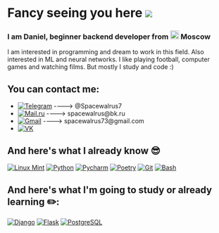 # Fancy seeing you here ![](https://user-images.githubusercontent.com/18350557/176309783-0785949b-9127-417c-8b55-ab5a4333674e.gif)
<h3>I am Daniel, beginner backend developer from <img width="20" height="20" src="https://img.icons8.com/color/48/russian-federation-circular.png" alt="russian-federation-circular"/> Moscow</h3>
<p>I am interested in programming and dream to work in this field. Also interested in ML and neural networks. I like playing football, computer games and watching films. But mostly I study and code :)</p>  

## You can contact me:
<ul>
  <li><a href="#"><img alt="Telegram" src="https://img.shields.io/badge/-Telegram-%2326A5E4?logo=telegram&style=plastic"></a>  ----> @Spacewalrus7</li>
  <li><a href="#"><img alt="Mail.ru" src="https://img.shields.io/badge/-Mail.ru-%23005FF9?logo=maildotru&style=plastic"></a>  ----> spacewalrus@bk.ru</li>
  <li><a href="#"><img alt="Gmail" src="https://img.shields.io/badge/-Gmail-%23EA4335?logo=gmail&color=white&style=plastic"></a>  ----> spacewalrus73@gmail.com</li>
    <li><a href="https://vk.com/spacewalrus7"><img alt="VK" src="https://img.shields.io/badge/-VK-%230077FF?logo=vk&style=plastic"></a></li>
</ul>

## And here's what I already know :sunglasses:
<p>
  <a href="#"><img alt="Linux Mint" src="https://img.shields.io/badge/-Linux%20Mint-%23F05032?logo=linux-mint&color=black&style=plastic"></a>
  <a href="#"><img alt="Python" src="https://img.shields.io/badge/-Python-%23F05032?logo=python&color=black&style=plastic"></a>
  <a href="#"><img alt="Pycharm" src="https://img.shields.io/badge/-PyCharm-%23F05032?logo=PyCharm&color=black&style=plastic"></a>
  <a href="#"><img alt="Poetry" src="https://img.shields.io/badge/-Poetry-%2360A5FA?logo=poetry&style=plastic&color=black"></a>
  <a href="#"><img alt="Git" src="https://img.shields.io/badge/Git-E44C30?style=plastic&logo=git&color=black"></a>
  <a href="#"><img alt="Bash" src="https://img.shields.io/badge/Bash-E44C30?style=plastic&logo=GNU%20Bash&color=black"></a>
 </p>
 
  ## And here's what I'm going to study or already learning :pencil2::
  
  <p>
    <a href="#"><img alt="Django" src="https://img.shields.io/badge/Django-092E20?style=plastic&logo=django&logoColor=white"></a>
    <a href="#"><img alt="Flask" src="https://img.shields.io/badge/Flask-000000?style=plastic&logo=flask&logoColor=blue"></a>
    <a href="#"><img alt="PostgreSQL" src="https://img.shields.io/badge/PostgreSQL-316192?style=plastic&logo=postgresql&logoColor=white"></a>
    
  
  
  

